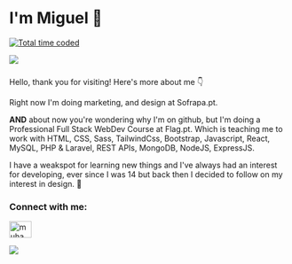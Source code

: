###
<h1 align="left">I'm Miguel 👋</h1>
<a href="https://wakatime.com/@2851d98a-5309-4027-9bc6-c75ffd8f6aa2"><img src="https://wakatime.com/badge/user/2851d98a-5309-4027-9bc6-c75ffd8f6aa2.svg" alt="Total time coded" /></a>

![](https://komarev.com/ghpvc/?username=mcristino&color=blue&stlye=flat&)

###

<p> Hello, thank you for visiting! Here's more about me 👇</p>
<p> 

Right now I'm doing marketing, and design at Sofrapa.pt. 

<strong>AND</strong> about now you're wondering why I'm on github, but I'm doing a Professional Full Stack WebDev Course at Flag.pt. Which is teaching me to work with HTML, CSS, Sass, TailwindCss, Bootstrap, Javascript, React, MySQL, PHP & Laravel, REST APIs, MongoDB, NodeJS, ExpressJS.


I have a weakspot for learning new things and I've always had an interest for developing, ever since I was 14 but back then I decided to follow on my interest in design. 📝
</p>


<h3 align="left">Connect with me:</h3>
<p align="left">
<a href="https://www.linkedin.com/in/miguelcristino23/" target="blank"><img align="center" src="https://raw.githubusercontent.com/rahuldkjain/github-profile-readme-generator/master/src/images/icons/Social/linked-in-alt.svg" alt="muhammad-nurcholis-112b73162" height="30" width="40" /></a>
</p>

![](https://hit.yhype.me/github/profile?user_id=125701581)
<!--
**mcristino/mcristino** is a ✨ _special_ ✨ repository because its `README.md` (this file) appears on your GitHub profile.

Here are some ideas to get you started:

- 🔭 I’m currently working on ...
- 🌱 I’m currently learning ...
- 👯 I’m looking to collaborate on ...
- 🤔 I’m looking for help with ...
- 💬 Ask me about ...
- 📫 How to reach me: ...
- 😄 Pronouns: ...
- ⚡ Fun fact: ...
-->
